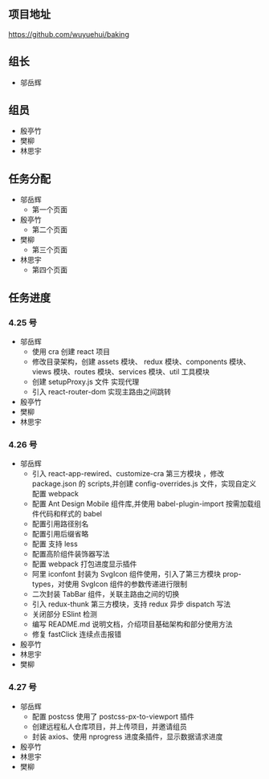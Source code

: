 ## 项目地址

https://github.com/wuyuehui/baking

## 组长

- 邬岳辉

## 组员

- 殷亭竹
- 樊柳
- 林思宇

## 任务分配

- 邬岳辉
  - 第一个页面
- 殷亭竹
  - 第二个页面
- 樊柳
  - 第三个页面
- 林思宇
  - 第四个页面

## 任务进度

### 4.25 号

- 邬岳辉
  - 使用 cra 创建 react 项目
  - 修改目录架构，创建 assets 模块、 redux 模块、components 模块、views 模块、routes 模块、services 模块、util 工具模块
  - 创建 setupProxy.js 文件 实现代理
  - 引入 react-router-dom 实现主路由之间跳转
- 殷亭竹
- 樊柳
- 林思宇

### 4.26 号

- 邬岳辉
  - 引入 react-app-rewired、customize-cra 第三方模块 ，修改 package.json 的 scripts,并创建 config-overrides.js 文件，实现自定义配置 webpack
  - 配置 Ant Design Mobile 组件库,并使用 babel-plugin-import 按需加载组件代码和样式的 babel
  - 配置引用路径别名
  - 配置引用后缀省略
  - 配置 支持 less
  - 配置高阶组件装饰器写法
  - 配置 webpack 打包进度显示插件
  - 阿里 iconfont 封装为 SvgIcon 组件使用，引入了第三方模块 prop-types，对使用 SvgIcon 组件的参数传递进行限制
  - 二次封装 TabBar 组件，关联主路由之间的切换
  - 引入 redux-thunk 第三方模块，支持 redux 异步 dispatch 写法
  - 关闭部分 ESlint 检测
  - 编写 README.md 说明文档，介绍项目基础架构和部分使用方法
  - 修复 fastClick 连续点击报错
- 殷亭竹
- 林思宇
- 樊柳

### 4.27 号

- 邬岳辉
  - 配置 postcss 使用了 postcss-px-to-viewport 插件
  - 创建远程私人仓库项目，并上传项目，并邀请组员
  - 封装 axios、使用 nprogress 进度条插件，显示数据请求进度
- 殷亭竹
- 林思宇
- 樊柳
